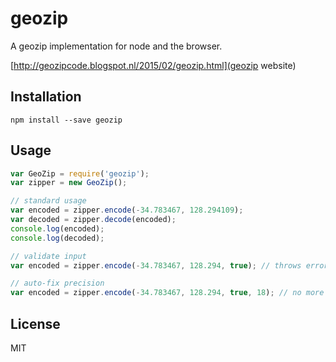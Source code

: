 # geozip

A geozip implementation for node and the browser.

[http://geozipcode.blogspot.nl/2015/02/geozip.html](geozip website)

## Installation

```shell
npm install --save geozip
```


## Usage

```js
var GeoZip = require('geozip');
var zipper = new GeoZip();

// standard usage
var encoded = zipper.encode(-34.783467, 128.294109);
var decoded = zipper.decode(encoded);
console.log(encoded);
console.log(decoded);

// validate input
var encoded = zipper.encode(-34.783467, 128.294, true); // throws error, coordinates do not have the same precision

// auto-fix precision
var encoded = zipper.encode(-34.783467, 128.294, true, 18); // no more errors
```

## License

MIT
